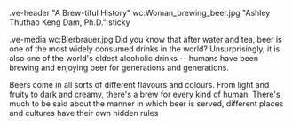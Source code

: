 .ve-header "A Brew-tiful History" wc:Woman_brewing_beer.jpg "Ashley Thuthao Keng Dam, Ph.D." sticky

.ve-media wc:Bierbrauer.jpg
Did you know that after water and tea, beer is one of the most widely consumed drinks in the world?
Unsurprisingly, it is also one of the world's oldest alcoholic drinks -- humans have been brewing and enjoying beer for generations and generations. 

Beers come in all sorts of different flavours and colours. From light and fruity to dark and creamy, there's a brew for every kind of human. There's much to be said about the manner in which beer is served, different places and cultures have their own hidden rules 